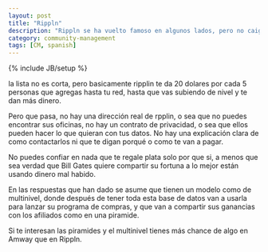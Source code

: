```yaml
---
layout: post
title: "Rippln"
description: "Rippln se ha vuelto famoso en algunos lados, pero no caigas en su trampa"
category: community-management
tags: [CM, spanish]
---
```

{% include JB/setup %}

la lista no es corta, pero basicamente ripplin te da 20 dolares por cada 5 personas que agregas hasta tu red, hasta que vas subiendo de nivel y te dan más dinero. 

Pero que pasa, no hay una dirección real de rpplin, o sea que no puedes encontrar sus oficinas, no hay un contrato de privacidad, o sea que ellos pueden hacer lo que quieran con tus datos. No hay una explicación clara de como contactarlos ni que te digan porqué o como te van a pagar.

No puedes confiar en nada que te regale plata solo por que si, a menos que sea verdad que Bill Gates quiere compartir su fortuna a lo mejor están usando dinero mal habido. 

En las respuestas que han dado se asume que tienen un modelo como de multinivel, donde después de tener toda esta base de datos van a usarla para lanzar su programa de compras, y que van a compartir sus ganancias con los afiliados como en una piramide. 

Si te interesan las piramides y el multinivel tienes más chance de algo en Amway que en Rippln.
